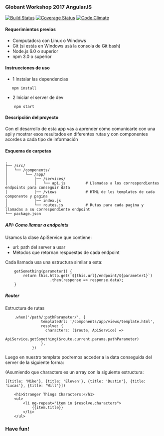 ### Globant Workshop 2017 AngularJS

[travis-image]: https://travis-ci.org/gpincheiraa/workshop2016-nodeconfar-angular.png
[travis-url]: https://travis-ci.org/gpincheiraa/workshop2016-nodeconfar-angular

[coveralls-image]:https://coveralls.io/repos/github/gpincheiraa/workshop2016-nodeconfar-angular/badge.svg?branch=master
[coveralls-url]: https://coveralls.io/github/gpincheiraa/workshop2016-nodeconfar-angular?branch=master

[codeclimate-image]: https://codeclimate.com/github/gpincheiraa/workshop2016-nodeconfar-angular/badges/gpa.svg
[codeclimate-url]: https://codeclimate.com/github/gpincheiraa/workshop2016-nodeconfar-angular

[![Build Status][travis-image]][travis-url] [![Coverage Status][coveralls-image]][coveralls-url] [![Code Climate][codeclimate-image]][codeclimate-url]

#### Requerimientos previos


- Computadora con Linux o Windows
- Git (si estás en Windows usá la consola de Git bash)
- Node.js 6.0 o superior
- npm 3.0 o superior


#### Instrucciones de uso


- 1 Instalar las dependencias


```
   npm install
```


- 2 Iniciar el server de dev


```
    npm start
```


#### Descripción del proyecto
Con el desarrollo de esta app vas a aprender cómo comunicarte con una api y mostrar esos resultados en diferentes rutas y con componentes acordes a cada tipo de información


#### Esquema de carpetas


```
.
├── /src/
│   └── /components/          
│        └── /app/                
│            │── /services/
│            │   └── api.js         # Llamadas a los correspondientes endpoints para conseguir data
│            │── /views             # HTML de los templates de cada componente y pagina
│            │── index.js           
│            └── routes.js          # Rutas para cada pagina y llamadas a su correspondiente endpoint
└── package.json        
```


##### API: Como llamar a endpoints


Usamos la clase ApiService que contiene:


- url: path del server a usar
- Métodos que retornan respuestas de cada endpoint


Cada llamada usa una estructura similar a esta:

```
    getSomething(parameter1) {
        return this.http.get(`${this.url}/endpoint/${parameter1}`)
                    .then(response => response.data);
    }

```
##### Router


Estructura de rutas


```
    .when('/path/:pathParameter/', {
                templateUrl: '/components/app/views/template.html',
                resolve: {
                  characters: ($route, ApiService) =>
                      ApiService.getSomething($route.current.params.pathParameter)
                },
            })
```

Luego en nuestro template podremos acceder a la data conseguida del server de la siguiente forma:


(Asumiendo que characters es un array con la siguiente estructura:
```
[{title: 'Mike'}, {title: 'Eleven'}, {title: 'Dustin'}, {title: 'Lucas'}, {title: 'Will'}])
```


```
    <h1>Stranger Things Characters:</h1>
    <ul>
        <li ng-repeat="item in $resolve.characters">
            {{item.title}}
        </li>
    </ul>
```


### Have fun!

